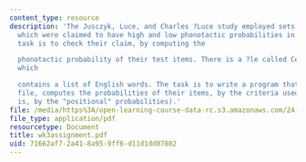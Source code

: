 ```yaml
---
content_type: resource
description: 'The Jusczyk, Luce, and Charles ?Luce study employed sets of monosyllables
  which were claimed to have high and low phonotactic probabilities in English. The
  task is to check their claim, by computing the

  phonotactic probability of their test items. There is a ?le called CelexWordsInTranscription.txt,
  which

  contains a list of English words. The task is to write a program that reads in this
  file, computes the probabilities of their items, by the criteria used in that study.(That
  is, by the "positional" probabilities).'
file: /media/https%3A/open-learning-course-data-rc.s3.amazonaws.com/24-964-topics-in-phonology-fall-2004/71662af72a418a959ff6d11d1dd07802_wk3assignment.pdf
file_type: application/pdf
resourcetype: Document
title: wk3assignment.pdf
uid: 71662af7-2a41-8a95-9ff6-d11d1dd07802
---
```

